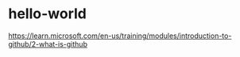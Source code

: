 # hello-world
https://learn.microsoft.com/en-us/training/modules/introduction-to-github/2-what-is-github
